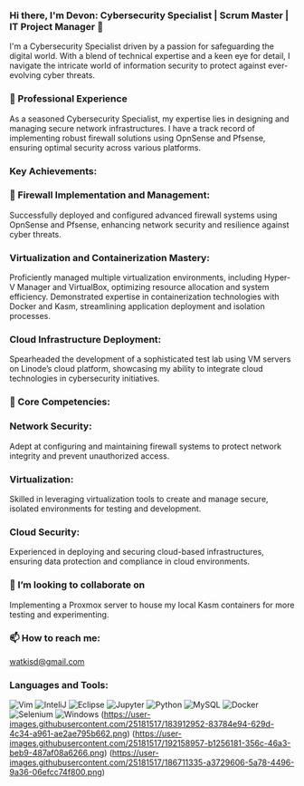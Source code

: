 ### Hi there, I'm Devon: Cybersecurity Specialist | Scrum Master | IT Project Manager 👋

I'm a Cybersecurity Specialist driven by a passion for safeguarding the digital world. With a blend of technical expertise and a keen eye for detail, I navigate the intricate world of information security to protect against ever-evolving cyber threats.

###  🔭 Professional Experience
As a seasoned Cybersecurity Specialist, my expertise lies in designing and managing secure network infrastructures. I have a track record of implementing robust firewall solutions using OpnSense and Pfsense, ensuring optimal security across various platforms.

### Key Achievements:

### 🌱 Firewall Implementation and Management:
Successfully deployed and configured advanced firewall systems using OpnSense and Pfsense, enhancing network security and resilience against cyber threats.

### Virtualization and Containerization Mastery:
Proficiently managed multiple virtualization environments, including Hyper-V Manager and VirtualBox, optimizing resource allocation and system efficiency.
Demonstrated expertise in containerization technologies with Docker and Kasm, streamlining application deployment and isolation processes.

### Cloud Infrastructure Deployment:
Spearheaded the development of a sophisticated test lab using VM servers on Linode’s cloud platform, showcasing my ability to integrate cloud technologies in cybersecurity initiatives.

### 🤔 Core Competencies:

### Network Security: 
Adept at configuring and maintaining firewall systems to protect network integrity and prevent unauthorized access.

### Virtualization: 
Skilled in leveraging virtualization tools to create and manage secure, isolated environments for testing and development.

### Cloud Security: 
Experienced in deploying and securing cloud-based infrastructures, ensuring data protection and compliance in cloud environments.

### 👯 I’m looking to collaborate on 
Implementing a Proxmox server to house my local Kasm containers for more testing and experimenting.

### 📫 How to reach me: 
watkisd@gmail.com

### Languages and Tools:





 ![Vim](https://user-images.githubusercontent.com/25181517/192108889-232b3431-a585-4b36-a62d-9078bd3641d9.png)
 ![InteliJ](https://user-images.githubusercontent.com/25181517/192108890-200809d1-439c-4e23-90d3-b090cf9a4eea.png) 
 ![Eclipse](<img src="https://user-images.githubusercontent.com/25181517/192108892-6e9b5cdf-4e35-4a70-ad9a-801a93a07c1c.png" width="100" height="100">  )
 ![Jupyter](https://user-images.githubusercontent.com/25181517/183914128-3fc88b4a-4ac1-40e6-9443-9a30182379b7.png)
 ![Python](https://user-images.githubusercontent.com/25181517/183423507-c056a6f9-1ba8-4312-a350-19bcbc5a8697.png)
 ![MySQL](https://user-images.githubusercontent.com/25181517/183896128-ec99105a-ec1a-4d85-b08b-1aa1620b2046.png)
 ![Docker](https://user-images.githubusercontent.com/25181517/117207330-263ba280-adf4-11eb-9b97-0ac5b40bc3be.png)
 ![Selenium](https://user-images.githubusercontent.com/25181517/184103699-d1b83c07-2d83-4d99-9a1e-83bd89e08117.png)
 ![Windows](https://user-images.githubusercontent.com/25181517/186884150-05e9ff6d-340e-4802-9533-2c3f02363ee3.png)
 (https://user-images.githubusercontent.com/25181517/183912952-83784e94-629d-4c34-a961-ae2ae795b662.png)
 (https://user-images.githubusercontent.com/25181517/192158957-b1256181-356c-46a3-beb9-487af08a6266.png)
 (https://user-images.githubusercontent.com/25181517/186711335-a3729606-5a78-4496-9a36-06efcc74f800.png)

<!-- <img src="https://your-image-url.type" width="100" height="100"> -->
<!-- Add more badges from https://shields.io/ -->


<!--
**watkisd1/watkisd1** is a ✨ _special_ ✨ repository because its `README.md` (this file) appears on your GitHub profile.

Here are some ideas to get you started:

- 🔭 I’m currently working on ...
- 🌱 I’m currently learning ...
## 👯 I’m looking to collaborate on ...
- 🤔 I’m looking for help with ...
- 💬 Ask me about ...
- 📫 How to reach me: ...
- 😄 Pronouns: ...
- ⚡ Fun fact: ...
-->
